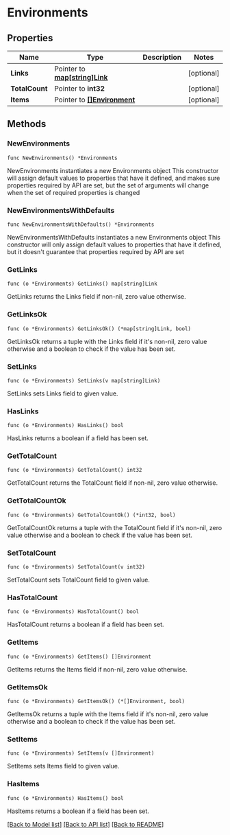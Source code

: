 # Environments

## Properties

Name | Type | Description | Notes
------------ | ------------- | ------------- | -------------
**Links** | Pointer to [**map[string]Link**](Link.md) |  | [optional] 
**TotalCount** | Pointer to **int32** |  | [optional] 
**Items** | Pointer to [**[]Environment**](Environment.md) |  | [optional] 

## Methods

### NewEnvironments

`func NewEnvironments() *Environments`

NewEnvironments instantiates a new Environments object
This constructor will assign default values to properties that have it defined,
and makes sure properties required by API are set, but the set of arguments
will change when the set of required properties is changed

### NewEnvironmentsWithDefaults

`func NewEnvironmentsWithDefaults() *Environments`

NewEnvironmentsWithDefaults instantiates a new Environments object
This constructor will only assign default values to properties that have it defined,
but it doesn't guarantee that properties required by API are set

### GetLinks

`func (o *Environments) GetLinks() map[string]Link`

GetLinks returns the Links field if non-nil, zero value otherwise.

### GetLinksOk

`func (o *Environments) GetLinksOk() (*map[string]Link, bool)`

GetLinksOk returns a tuple with the Links field if it's non-nil, zero value otherwise
and a boolean to check if the value has been set.

### SetLinks

`func (o *Environments) SetLinks(v map[string]Link)`

SetLinks sets Links field to given value.

### HasLinks

`func (o *Environments) HasLinks() bool`

HasLinks returns a boolean if a field has been set.

### GetTotalCount

`func (o *Environments) GetTotalCount() int32`

GetTotalCount returns the TotalCount field if non-nil, zero value otherwise.

### GetTotalCountOk

`func (o *Environments) GetTotalCountOk() (*int32, bool)`

GetTotalCountOk returns a tuple with the TotalCount field if it's non-nil, zero value otherwise
and a boolean to check if the value has been set.

### SetTotalCount

`func (o *Environments) SetTotalCount(v int32)`

SetTotalCount sets TotalCount field to given value.

### HasTotalCount

`func (o *Environments) HasTotalCount() bool`

HasTotalCount returns a boolean if a field has been set.

### GetItems

`func (o *Environments) GetItems() []Environment`

GetItems returns the Items field if non-nil, zero value otherwise.

### GetItemsOk

`func (o *Environments) GetItemsOk() (*[]Environment, bool)`

GetItemsOk returns a tuple with the Items field if it's non-nil, zero value otherwise
and a boolean to check if the value has been set.

### SetItems

`func (o *Environments) SetItems(v []Environment)`

SetItems sets Items field to given value.

### HasItems

`func (o *Environments) HasItems() bool`

HasItems returns a boolean if a field has been set.


[[Back to Model list]](../README.md#documentation-for-models) [[Back to API list]](../README.md#documentation-for-api-endpoints) [[Back to README]](../README.md)


